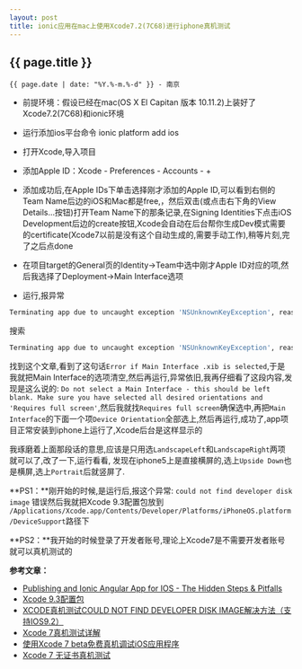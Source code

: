 ```yaml
---
layout: post
title: ionic应用在mac上使用Xcode7.2(7C68)进行iphone真机测试
---
```


## {{ page.title }}

`{{ page.date | date: "%Y.%-m.%-d" }} - 南京`

* 前提环境：假设已经在mac(OS X El Capitan 版本 10.11.2)上装好了Xcode7.2(7C68)和ionic环境

* 运行添加ios平台命令 ionic platform add ios

* 打开Xcode,导入项目

* 添加Apple ID：Xcode - Preferences - Accounts - +

* 添加成功后,在Apple IDs下单击选择刚才添加的Apple ID,可以看到右侧的Team Name后边的iOS和Mac都是free,，然后双击(或点击右下角的View Details...按钮)打开Team Name下的那条记录,在Signing Identities下点击iOS Development后边的create按钮,Xcode会自动在后台帮你生成Dev模式需要的certificate(Xcode7以前是没有这个自动生成的,需要手动工作),稍等片刻,完了之后点done

* 在项目target的General页的Identity->Team中选中刚才Apple ID对应的项,然后我选择了Deployment->Main Interface选项

* 运行,报异常

```sh
Terminating app due to uncaught exception 'NSUnknownKeyException', reason: '[<UIApplication 0x14e7b130> setValue:forUndefinedKey:]: this class is not key value coding-compliant for the key view.'
```

搜索

```sh
Terminating app due to uncaught exception 'NSUnknownKeyException', reason: '[<UIApplication 0x14e7b130> setValue:forUndefinedKey:]: this class is not key value coding-compliant for the key view.'
```

找到这个文章,看到了这句话`Error if Main Interface .xib is selected`,于是我就把Main Interface的选项清空,然后再运行,异常依旧,我再仔细看了这段内容,发现是这么说的: `Do not select a Main Interface - this should be left blank. Make sure you have selected all desired orientations and 'Requires full screen'`,然后我就找`Requires full screen`确保选中,再把`Main Interface`的下面一个项`Device Orientation`全部选上,然后再运行,成功了,app项目正常安装到iphone上运行了,Xcode后台是这样显示的

我琢磨着上面那段话的意思,应该是只用选`LandscapeLeft`和`LandscapeRight`两项就可以了,改了一下,运行看看,
发现在iphone5上是直接横屏的,选上`Upside Down`也是横屏,选上`Portrait`后就竖屏了.

**PS1：**刚开始的时候,是运行后,报这个异常: `could not find developer disk image` 错误然后我就把Xcode 9.3配置包放到 `/Applications/Xcode.app/Contents/Developer/Platforms/iPhoneOS.platform/DeviceSupport`路径下

**PS2：**我开始的时候登录了开发者账号,理论上Xcode7是不需要开发者账号就可以真机测试的

**参考文章：**

* [Publishing and Ionic Angular App for IOS - The Hidden Steps & Pitfalls][1]
* [Xcode 9.3配置包][2]
* [XCODE真机测试COULD NOT FIND DEVELOPER DISK IMAGE解决方法（支持IOS9.2）][3]
* [Xcode 7真机测试详解][4]
* [使用Xcode 7 beta免费真机调试iOS应用程序][5]
* [Xcode 7 无证书真机测试][6]


[1]: http://www.righthandedmonkey.com/2016/01/publishing-ionic-angular-app-for-ios.html
[2]: http://my.oschina.net/Nealyang/blog/650347
[3]: http://www.cnblogs.com/JackieHoo/p/5064757.html
[4]: http://www.cnblogs.com/iCocos/p/4756626.html
[5]: http://blog.k-res.net/archives/1862.html
[6]: http://www.lidaze.com/2015/10/01/Xcode7zhenjiceshi/